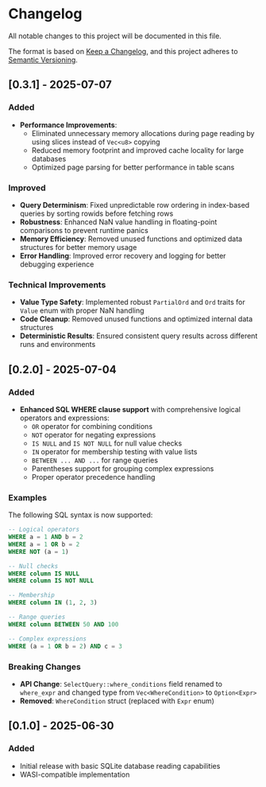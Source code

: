 # Changelog

All notable changes to this project will be documented in this file.

The format is based on [Keep a Changelog](https://keepachangelog.com/en/1.0.0/),
and this project adheres to [Semantic Versioning](https://semver.org/spec/v2.0.0.html).

## [0.3.1] - 2025-07-07

### Added
- **Performance Improvements**:
  - Eliminated unnecessary memory allocations during page reading by using slices instead of `Vec<u8>` copying
  - Reduced memory footprint and improved cache locality for large databases
  - Optimized page parsing for better performance in table scans

### Improved
- **Query Determinism**: Fixed unpredictable row ordering in index-based queries by sorting rowids before fetching rows
- **Robustness**: Enhanced NaN value handling in floating-point comparisons to prevent runtime panics
- **Memory Efficiency**: Removed unused functions and optimized data structures for better memory usage
- **Error Handling**: Improved error recovery and logging for better debugging experience

### Technical Improvements
- **Value Type Safety**: Implemented robust `PartialOrd` and `Ord` traits for `Value` enum with proper NaN handling
- **Code Cleanup**: Removed unused functions and optimized internal data structures
- **Deterministic Results**: Ensured consistent query results across different runs and environments

## [0.2.0] - 2025-07-04

### Added
- **Enhanced SQL WHERE clause support** with comprehensive logical operators and expressions:
  - `OR` operator for combining conditions
  - `NOT` operator for negating expressions
  - `IS NULL` and `IS NOT NULL` for null value checks
  - `IN` operator for membership testing with value lists
  - `BETWEEN ... AND ...` for range queries
  - Parentheses support for grouping complex expressions
  - Proper operator precedence handling

### Examples
The following SQL syntax is now supported:

```sql
-- Logical operators
WHERE a = 1 AND b = 2
WHERE a = 1 OR b = 2
WHERE NOT (a = 1)

-- Null checks
WHERE column IS NULL
WHERE column IS NOT NULL

-- Membership
WHERE column IN (1, 2, 3)

-- Range queries
WHERE column BETWEEN 50 AND 100

-- Complex expressions
WHERE (a = 1 OR b = 2) AND c = 3
```

### Breaking Changes
- **API Change**: `SelectQuery::where_conditions` field renamed to `where_expr` and changed type from `Vec<WhereCondition>` to `Option<Expr>`
- **Removed**: `WhereCondition` struct (replaced with `Expr` enum)

## [0.1.0] - 2025-06-30

### Added
- Initial release with basic SQLite database reading capabilities
- WASI-compatible implementation